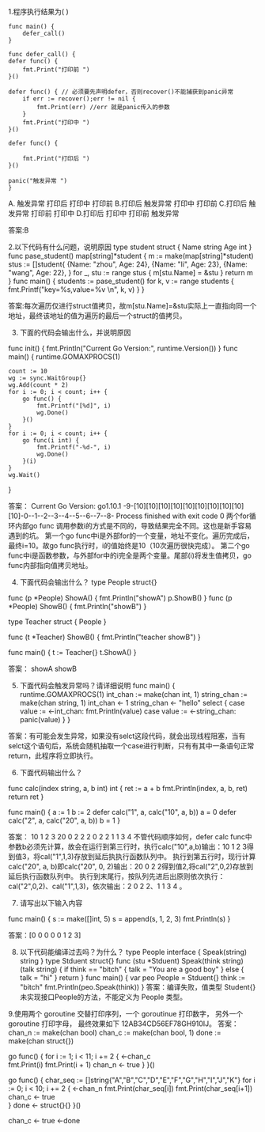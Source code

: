 1.程序执行结果为( )

    func main() {
        defer_call()
    }
    
    func defer_call() {
    defer func() {
        fmt.Print("打印前 ")
    }()
     
    defer func() { // 必须要先声明defer，否则recover()不能捕获到panic异常
        if err := recover();err != nil {
            fmt.Print(err) //err 就是panic传入的参数
        }
        fmt.Print("打印中 ")
    }()
     
    defer func() {
     
        fmt.Print("打印后 ")
    }()
     
    panic("触发异常 ")
    }
A. 触发异常  打印后  打印中 打印前
B.打印后 触发异常 打印中   打印前
C.打印后 触发异常 打印前   打印中
D.打印后 打印中  打印前  触发异常

答案:B

2.以下代码有什么问题，说明原因
type student struct {
    Name string
    Age  int
}
func pase_student() map[string]*student {
    m := make(map[string]*student)
    stus := []student{
        {Name: "zhou", Age: 24},
        {Name: "li", Age: 23},
        {Name: "wang", Age: 22},
    }
    for _, stu := range stus {
        m[stu.Name] = &stu
    }
    return m
}
func main() {
    students := pase_student()
    for k, v := range students {
        fmt.Printf("key=%s,value=%v \n", k, v)
    }
}

答案:每次遍历仅进行struct值拷贝，故m[stu.Name]=&stu实际上一直指向同一个地址，最终该地址的值为遍历的最后一个struct的值拷贝。


3. 下面的代码会输出什么，并说明原因

func init() {
    fmt.Println("Current Go Version:", runtime.Version())
}
func main() {
    runtime.GOMAXPROCS(1)

    count := 10
    wg := sync.WaitGroup{}
    wg.Add(count * 2)
    for i := 0; i < count; i++ {
        go func() {
            fmt.Printf("[%d]", i)
            wg.Done()
        }()
    }
    for i := 0; i < count; i++ {
        go func(i int) {
            fmt.Printf("-%d-", i)
            wg.Done()
        }(i)
    }
    wg.Wait()
}

答案：
Current Go Version: go1.10.1
-9-[10][10][10][10][10][10][10][10][10][10]-0--1--2--3--4--5--6--7--8-
Process finished with exit code 0
两个for循环内部go func 调用参数i的方式是不同的，导致结果完全不同。这也是新手容易遇到的坑。
第一个go func中i是外部for的一个变量，地址不变化。遍历完成后，最终i=10。故go func执行时，i的值始终是10（10次遍历很快完成）。
第二个go func中i是函数参数，与外部for中的i完全是两个变量。尾部(i)将发生值拷贝，go func内部指向值拷贝地址。

4. 下面代码会输出什么？
type People struct{}

func (p *People) ShowA() {
    fmt.Println("showA")
    p.ShowB()
}
func (p *People) ShowB() {
    fmt.Println("showB")
}

type Teacher struct {
    People
}

func (t *Teacher) ShowB() {
    fmt.Println("teacher showB")
}

func main() {
    t := Teacher{}
    t.ShowA()
}

答案：
showA
showB

5. 下面代码会触发异常吗？请详细说明
func main() {
    runtime.GOMAXPROCS(1)
    int_chan := make(chan int, 1)
    string_chan := make(chan string, 1)
    int_chan <- 1
    string_chan <- "hello"
    select {
        case value := <-int_chan:
            fmt.Println(value)
        case value := <-string_chan:
            panic(value)
    }
}


答案：有可能会发生异常，如果没有selct这段代码，就会出现线程阻塞，当有selct这个语句后，系统会随机抽取一个case进行判断，只有有其中一条语句正常return，此程序将立即执行。

6. 下面代码输出什么？

func calc(index string, a, b int) int {
    ret := a + b
    fmt.Println(index, a, b, ret)
    return ret
}

func main() {
    a := 1
    b := 2
    defer calc("1", a, calc("10", a, b))
    a = 0
    defer calc("2", a, calc("20", a, b))
    b = 1
}

答案：
10 1 2 3
20 0 2 2
2 0 2 2
1 1 3 4
不管代码顺序如何，defer calc func中参数b必须先计算，故会在运行到第三行时，执行calc("10",a,b)输出：10 1 2 3得到值3，将cal("1",1,3)存放到延后执执行函数队列中。
执行到第五行时，现行计算calc("20", a, b)即calc("20", 0, 2)输出：20 0 2 2得到值2,将cal("2",0,2)存放到延后执行函数队列中。
执行到末尾行，按队列先进后出原则依次执行：cal("2",0,2)、cal("1",1,3)，依次输出：2 0 2 2、1 1 3 4 。

7. 请写出以下输入内容

func main() {
    s := make([]int, 5)
    s = append(s, 1, 2, 3)
    fmt.Println(s)
}

答案：[0 0 0 0 0 1 2 3]

8. 以下代码能编译过去吗？为什么？
type People interface {
    Speak(string) string
}
type Stduent struct{}
func (stu *Stduent) Speak(think string) (talk string) {
    if think == "bitch" {
        talk = "You are a good boy"
    } else {
        talk = "hi"
    }
    return
}
func main() {
    var peo People = Stduent{}
    think := "bitch"
    fmt.Println(peo.Speak(think))
}
答案：编译失败，值类型 Student{} 未实现接口People的方法，不能定义为 People 类型。


9.使用两个 goroutine 交替打印序列，一个 goroutinue 打印数字， 另外一个 goroutine 打印字母， 最终效果如下 
12AB34CD56EF78GH910IJ。
答案：
chan_n := make(chan bool)
chan_c := make(chan bool, 1)
done := make(chan struct{})

go func() {
  for i := 1; i < 11; i += 2 {
    <-chan_c  
    fmt.Print(i)
    fmt.Print(i + 1)
    chan_n <- true 
  }
}()

go func() {
  char_seq := []string{"A","B","C","D","E","F","G","H","I","J","K"}
  for i := 0; i < 10; i += 2 {
    <-chan_n 
    fmt.Print(char_seq[i])
    fmt.Print(char_seq[i+1])
    chan_c <- true  
  }
  done <- struct{}{} 
}()

chan_c <- true 
<-done